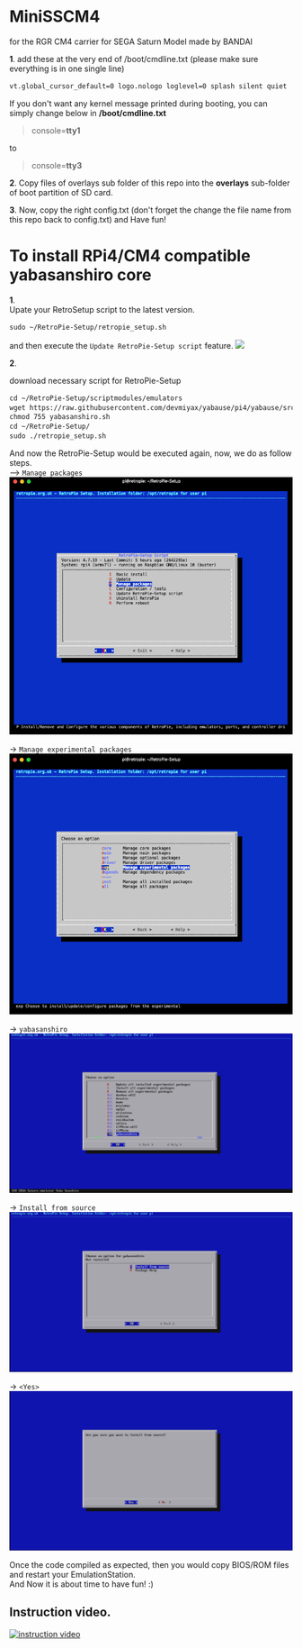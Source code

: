 # MiniSSCM4
for the RGR CM4 carrier for SEGA Saturn Model made by BANDAI

**1**. 
add these at the very end of /boot/cmdline.txt (please make sure everything is in one single line)
```markdown
vt.global_cursor_default=0 logo.nologo loglevel=0 splash silent quiet
```
If you don't want any kernel message printed during booting, you can simply change below in **/boot/cmdline.txt**

> console=**tty1**

to 
>console=**tty3**



**2**. 
Copy files of overlays sub folder of this repo into the **overlays** sub-folder of boot partition of SD card.



**3**. 
Now, copy the right config.txt (don't forget the change the file name from this repo back to config.txt) and
Have fun!

#  
# To install RPi4/CM4 compatible yabasanshiro core
**1**.  
Upate your RetroSetup script to the latest version.  
```markdown
sudo ~/RetroPie-Setup/retropie_setup.sh
```

and then execute the `Update RetroPie-Setup script` feature.
<img src="https://raw.githubusercontent.com/martinx72/MiniSSCM4/main/photo/0000.png">  
  
  
  
**2**.

download necessary script for RetroPie-Setup
```markdown
cd ~/RetroPie-Setup/scriptmodules/emulators
wget https://raw.githubusercontent.com/devmiyax/yabause/pi4/yabause/src/retro_arena/yabasanshiro.sh
chmod 755 yabasanshiro.sh
cd ~/RetroPie-Setup/
sudo ./retropie_setup.sh
```
And now the RetroPie-Setup would be executed again, now, we do as follow steps.  
--> `Manage packages`   
![](photo/001.png)
  
-> `Manage experimental packages`   
![](photo/002.png)
  
-> `yabasanshiro` 
![](photo/003.png)
  
-> `Install from source`  
![](photo/004.png)

  
-> `<Yes>`  
![](photo/005.png)


Once the code compiled as expected, then you would copy BIOS/ROM files and restart your EmulationStation.  
And Now it is about time to have fun! :)


## Instruction video.

[![instruction video](https://img.youtube.com/vi/tgiJdss_sgQ/0.jpg)](https://youtu.be/tgiJdss_sgQ?t=0)


